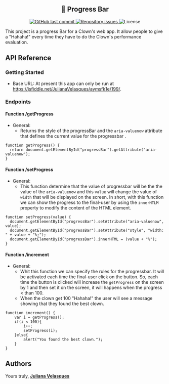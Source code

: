 <h2 align="center">
  🚀 Progress Bar
</h2>

<p align="center">
  
  <a href="https://github.com/Silve1ra/coffee-shop/commits/main">
    <img alt="GitHub last commit" src="https://img.shields.io/github/last-commit/JulianaVelasques/progressBarAPI">
  </a>

  <a href="https://github.com/Silve1ra/coffee-shop/issues">
    <img alt="Repository issues" src="https://img.shields.io/github/issues/JulianaVelasques/progressBarAPI">
  </a>

  <img alt="License" src="https://img.shields.io/badge/license-MIT-brightgreen">
</p>

This project is a progress Bar for a Clown's web app. It allow people to give a "Hahaha!" every time they have to do the Clown's performance evaluation.


## API Reference

### Getting Started
- Base URL: At present this app can only be run at https://jsfiddle.net/JulianaVelasques/aymsfk1e/199/. 

### Endpoints 
#### Function /getProgress
- General:
    - Returns the style of the progressBar and the ```aria-valuenow``` attribute that defines the current value for the progressbar .
    
```
function getProgress() {
  return document.getElementById("progressBar").getAttribute("aria-valuenow");
}
```

#### Function /setProgress
- General:
    - This function determine that the value of progressbar will be the the value of the ```aria-valuenow``` and this ``value`` will change the value of ``width`` that will be displayed on the screen. In short, with this function we can show the progress to the final-user by using the ``innerHTLM`` property to modify the content of the HTML element.
    

```
function setProgress(value) {
  document.getElementById("progressBar").setAttribute("aria-valuenow", value);  
  document.getElementById("progressBar").setAttribute("style", "width: " + value + "%;");
  document.getElementById("progressBar").innerHTML = (value + "%");
}
```

#### Function /increment
- General:
    - Whit this function we can specify the rules for the progressbar. It will be activated each time the final-user click on the button. So, each time the button is clicked will increase the ``getProgress`` on the screen by 1 and then set it on the screen, it will happens when the progress < than 100.
    - When the clown get 100 "Hahaha!" the user will see a message showing that they found the best clown.

```
function increment() {
	var i = getProgress();
	if(i < 100){
		i++;
		setProgress(i);	
	}else{
		alert("You found the best clown.");
	}
}
```




## Authors
Yours truly, <a href="https://github.com/JulianaVelasques"><b>Juliana Velasques</b> 
